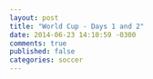 ```yaml
---
layout: post
title: "World Cup - Days 1 and 2"
date: 2014-06-23 14:10:59 -0300
comments: true
published: false
categories: soccer
---
```

